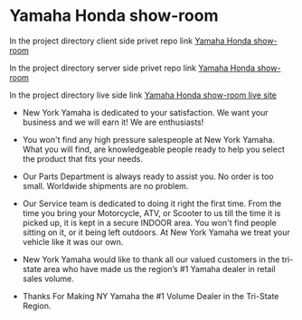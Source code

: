 # Yamaha Honda show-room

In the project directory client side privet repo link [Yamaha Honda show-room](https://github.com/PrantoshBepari360/honda-show-room-client-side)

In the project directory server side privet repo link [Yamaha Honda show-room](https://github.com/PrantoshBepari360/honda-show-room-sarver-side)

In the project directory live side link [Yamaha Honda show-room live site](https://motor-bick.firebaseapp.com/)

- New York Yamaha is dedicated to your satisfaction. We want your business and we will earn it! We are enthusiasts!

- You won't find any high pressure salespeople at New York Yamaha. What you will find, are knowledgeable people ready to help you select the product that fits your needs.

- Our Parts Department is always ready to assist you. No order is too small. Worldwide shipments are no problem.

- Our Service team is dedicated to doing it right the first time. From the time you bring your Motorcycle, ATV, or Scooter to us till the time it is picked up, it is kept in a secure INDOOR area. You won't find people sitting on it, or it being left outdoors. At New York Yamaha we treat your vehicle like it was our own.

- New York Yamaha would like to thank all our valued customers in the tri-state area who have made us the region’s #1 Yamaha dealer in retail sales volume.

- Thanks For Making NY Yamaha the #1 Volume Dealer in the Tri-State Region.